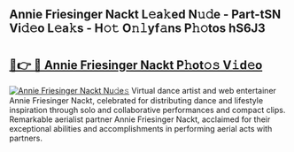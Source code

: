 ## Annie Friesinger Nackt L𝚎a𝚔ed N𝚞𝚍e - Part-tSN Vi𝚍𝚎o L𝚎a𝚔s - H𝚘𝚝 O𝚗𝚕yf𝚊ns P𝚑𝚘tos hS6J3

# <h2><a href="http://kf61ifr.oniu.top/?m=Annie+Friesinger+Nackt">🔗👉 🔴 Annie Friesinger Nackt P𝚑ot𝚘𝚜 V𝚒d𝚎o</a></h2>

[![Annie Friesinger Nackt Nu𝚍e𝚜](https://i.imgur.com/0qMVB7G.gif)](http://kf61ifr.oniu.top/?m=Annie+Friesinger+Nackt)
Virtual dance artist and web entertainer Annie Friesinger Nackt, celebrated for distributing dance and lifestyle inspiration through solo and collaborative performances and compact clips. Remarkable aerialist partner Annie Friesinger Nackt, acclaimed for their exceptional abilities and accomplishments in performing aerial acts with partners.  
